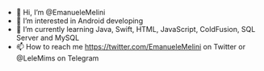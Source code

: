- 👋 Hi, I’m @EmanueleMelini
- 👀 I’m interested in Android developing
- 🌱 I’m currently learning Java, Swift, HTML, JavaScript, ColdFusion, SQL Server and MySQL
- 📫 How to reach me https://twitter.com/EmanueleMelini on Twitter or @LeleMims on Telegram

<!---
EmanueleMelini/EmanueleMelini is a ✨ special ✨ repository because its `README.md` (this file) appears on your GitHub profile.
You can click the Preview link to take a look at your changes.
--->
